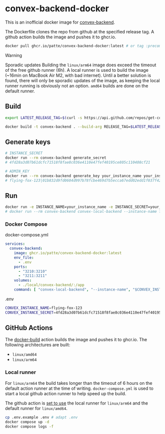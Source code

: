 # convex-backend-docker

This is an inofficial docker image for [convex-backend](https://github.com/get-convex/convex-backend).

The Dockerfile clones the repo from github at the specified release tag. A github action builds the image and pushes it to ghcr.io.

```bash
docker pull ghcr.io/patte/convex-backend-docker:latest # or tag :precompiled-2024-09-02-64b5093
```

> [!WARNING]
> Sporadic updates
> Building the `linux/arm64` image does exceed the timeout of the free github runner (6h). A local runner is used to build the image (~16min on MacBook Air M2, with bad internet). Until a better solution is found, there will only be sporadic updates of the image, as keeping the local runner running is obviously not an option.
> `amd64` builds are done on the default runner.

## Build

```bash
export LATEST_RELEASE_TAG=$(curl -s https://api.github.com/repos/get-convex/convex-backend/releases/latest | grep "tag_name" | cut -d\" -f4) && echo $LATEST_RELEASE_TAG

docker build -t convex-backend . --build-arg RELEASE_TAG=$LATEST_RELEASE_TAG
```

## Generate keys
    
```bash
# INSTANCE_SECRET
docker run --rm convex-backend generate_secret
# 4fd28a3d07b61dcfc71518f8fae8c036e4110e47fef40195ce805c110408cf21

# ADMIN_KEY
docker run --rm convex-backend generate_key your_instance_name your_instance_secret
# flying-fox-123|01b832d9fd0604d997b78fcbe469d7b5ecca67edd02edd1f037f42a58275b556c74ad32fb72af4a17d5bbd01dcd86c3bc5
```

## Run

```bash
docker run -e INSTANCE_NAME=your_instance_name -e INSTANCE_SECRET=your_instance_secret convex-local-backend
# docker run --rm convex-backend convex-local-backend --instance-name flying-fox-123 --instance-secret 4fd28a3d07b61dcfc71518f8fae8c036e4110e47fef40195ce805c110408cf21
```


### Docker Compose
docker-compose.yml
```yaml
services:
  convex-backend:
    image: ghcr.io/patte/convex-backend-docker:latest
    env_file:
      - .env
    ports:
      - "3210:3210"
      - "3211:3211"
    volumes:
      - ./local/convex-backend/:/app
    command: [ "convex-local-backend", "--instance-name", "$CONVEX_INSTANCE_NAME", "--instance-secret", "$CONVEX_INSTANCE_SECRET" ]
```

.env
```bash
CONVEX_INSTANCE_NAME=flying-fox-123
CONVEX_INSTANCE_SECRET=4fd28a3d07b61dcfc71518f8fae8c036e4110e47fef40195ce805c110408cf21
```

## GitHub Actions
The [docker-build](.github/workflows/docker-build.yml) action builds the image and pushes it to ghcr.io.
The following architectures are built:
- `linux/amd64`
- `linux/arm64`

### Local runner
For `linux/arm64` the build takes longer than the timeout of 6 hours on the default action runner at the time of writing. `docker-compose.yml` is used to start a local github action runner to help speed up the build.

The github action is [set to use](.github/workflows/docker-build.ymlL24) the local runner for `linux/arm64` and the default runner for `linux/amd64`.

```bash
cp .env.example .env # adapt .env
docker compose up -d
docker compose logs -f
```